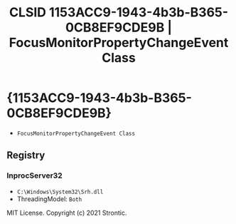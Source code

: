 ﻿---
title: "CLSID 1153ACC9-1943-4b3b-B365-0CB8EF9CDE9B | FocusMonitorPropertyChangeEvent Class"
excerpt: What is COM-Object CLSID 1153ACC9-1943-4b3b-B365-0CB8EF9CDE9B?
---

# {1153ACC9-1943-4b3b-B365-0CB8EF9CDE9B}

* `FocusMonitorPropertyChangeEvent Class`

## Registry


### InprocServer32

* `C:\Windows\System32\Srh.dll`
* ThreadingModel: `Both`

MIT License. Copyright (c) 2021 Strontic.


